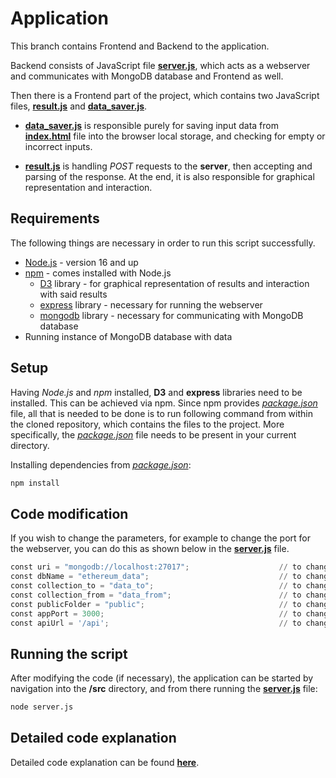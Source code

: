 # Application

This branch contains Frontend and Backend to the application. 

Backend consists of JavaScript file [**server.js**](https://github.com/slavejko/sledovanie_transakcii_v_ethereum_blockchaine/blob/server/src/server.js), which acts as a webserver and communicates with MongoDB database and Frontend as well. 

Then there is a Frontend part of the project, which contains two JavaScript files, [**result.js**](https://github.com/slavejko/sledovanie_transakcii_v_ethereum_blockchaine/blob/server/src/public/result.js) and [**data_saver.js**](https://github.com/slavejko/sledovanie_transakcii_v_ethereum_blockchaine/blob/server/src/public/js/data_saver.js). 

- [**data_saver.js**](https://github.com/slavejko/sledovanie_transakcii_v_ethereum_blockchaine/blob/server/src/public/js/data_saver.js) is responsible purely for saving input data from [**index.html**](https://github.com/slavejko/sledovanie_transakcii_v_ethereum_blockchaine/blob/server/src/public/index.html) file into the browser local storage, and checking for empty or incorrect inputs.

- [**result.js**](https://github.com/slavejko/sledovanie_transakcii_v_ethereum_blockchaine/blob/server/src/public/result.js) is handling *POST* requests to the **server**, then accepting and parsing of the response. At the end, it is also responsible for graphical representation and interaction. 


## Requirements

The following things are necessary in order to run this script successfully.

- [Node.js](https://nodejs.org/en/) - version 16 and up
- [npm](https://www.npmjs.com/) - comes installed with Node.js
  - [D3](https://www.npmjs.com/package/d3) library - for graphical representation of results and interaction with said results
  - [express](https://expressjs.com/en/starter/installing.html) library - necessary for running the webserver
  - [mongodb](https://www.npmjs.com/package/mongodb) library - necessary for communicating with MongoDB database
- Running instance of MongoDB database with data

## Setup

Having *Node.js* and *npm* installed, **D3** and **express** libraries need to be installed. This can be achieved via npm. Since npm provides [*package.json*](https://github.com/slavejko/sledovanie_transakcii_v_ethereum_blockchaine/blob/server/src/package.json) file, all that is needed to be done is to run following command from within the cloned repository, which contains the files to the project. More specifically, the [*package.json*](https://github.com/slavejko/sledovanie_transakcii_v_ethereum_blockchaine/blob/server/src/package.json) file needs to be present in your current directory.

Installing dependencies from [*package.json*](https://github.com/slavejko/sledovanie_transakcii_v_ethereum_blockchaine/blob/server/src/package.json):

```bash
npm install
```

## Code modification

If you wish to change the parameters, for example to change the port for the webserver, you can do this as shown below in the [**server.js**](https://github.com/slavejko/sledovanie_transakcii_v_ethereum_blockchaine/blob/server/src/server.js) file.

```python
const uri = "mongodb://localhost:27017";                    // to change the address and port of the database
const dbName = "ethereum_data";                             // to change the name of the database       
const collection_to = "data_to";                            // to change collection name for direction "TO" (incoming)
const collection_from = "data_from";                        // to change collection name for direction "FROM" (outgoing)
const publicFolder = "public";                              // to change the name of the public folder containing frontend
const appPort = 3000;                                       // to change the port of endpoint
const apiUrl = '/api';                                      // to change the url of the endpoint
```


## Running the script

After modifying the code (if necessary), the application can be started by navigation into the **/src** directory, and from there running the [**server.js**](https://github.com/slavejko/sledovanie_transakcii_v_ethereum_blockchaine/blob/server/src/server.js) file:

```bash
node server.js
```

## Detailed code explanation

Detailed code explanation can be found [**here**]().
